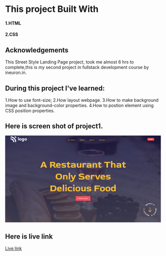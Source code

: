 # This project Built With
#### 1.HTML
#### 2.CSS

## Acknowledgements
This  Street Style Landing Page project,  took me almost 6 hrs to complete,this is my second project in fullstack development course by ineuron.in.

## During this project I've learned:

1.How to use font-size; 
2.How layout webpage.
3.How to make background image and background-color properties.
4.How to postion element using CSS position properties.

## Here is screen shot of project1.

![project 02](./screenshot.png)

## Here is live link
[Live link]()